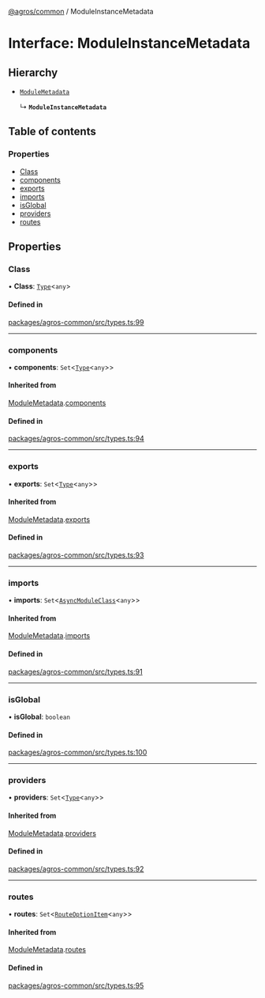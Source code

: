 [@agros/common](../index.md) / ModuleInstanceMetadata

# Interface: ModuleInstanceMetadata

## Hierarchy

- [`ModuleMetadata`](ModuleMetadata.md)

  ↳ **`ModuleInstanceMetadata`**

## Table of contents

### Properties

- [Class](ModuleInstanceMetadata.md#class)
- [components](ModuleInstanceMetadata.md#components)
- [exports](ModuleInstanceMetadata.md#exports)
- [imports](ModuleInstanceMetadata.md#imports)
- [isGlobal](ModuleInstanceMetadata.md#isglobal)
- [providers](ModuleInstanceMetadata.md#providers)
- [routes](ModuleInstanceMetadata.md#routes)

## Properties

### <a id="class" name="class"></a> Class

• **Class**: [`Type`](../index.md#type)<`any`\>

#### Defined in

[packages/agros-common/src/types.ts:99](https://github.com/agrosjs/agros/blob/31bad22/packages/agros-common/src/types.ts#L99)

___

### <a id="components" name="components"></a> components

• **components**: `Set`<[`Type`](../index.md#type)<`any`\>\>

#### Inherited from

[ModuleMetadata](ModuleMetadata.md).[components](ModuleMetadata.md#components)

#### Defined in

[packages/agros-common/src/types.ts:94](https://github.com/agrosjs/agros/blob/31bad22/packages/agros-common/src/types.ts#L94)

___

### <a id="exports" name="exports"></a> exports

• **exports**: `Set`<[`Type`](../index.md#type)<`any`\>\>

#### Inherited from

[ModuleMetadata](ModuleMetadata.md).[exports](ModuleMetadata.md#exports)

#### Defined in

[packages/agros-common/src/types.ts:93](https://github.com/agrosjs/agros/blob/31bad22/packages/agros-common/src/types.ts#L93)

___

### <a id="imports" name="imports"></a> imports

• **imports**: `Set`<[`AsyncModuleClass`](../index.md#asyncmoduleclass)<`any`\>\>

#### Inherited from

[ModuleMetadata](ModuleMetadata.md).[imports](ModuleMetadata.md#imports)

#### Defined in

[packages/agros-common/src/types.ts:91](https://github.com/agrosjs/agros/blob/31bad22/packages/agros-common/src/types.ts#L91)

___

### <a id="isglobal" name="isglobal"></a> isGlobal

• **isGlobal**: `boolean`

#### Defined in

[packages/agros-common/src/types.ts:100](https://github.com/agrosjs/agros/blob/31bad22/packages/agros-common/src/types.ts#L100)

___

### <a id="providers" name="providers"></a> providers

• **providers**: `Set`<[`Type`](../index.md#type)<`any`\>\>

#### Inherited from

[ModuleMetadata](ModuleMetadata.md).[providers](ModuleMetadata.md#providers)

#### Defined in

[packages/agros-common/src/types.ts:92](https://github.com/agrosjs/agros/blob/31bad22/packages/agros-common/src/types.ts#L92)

___

### <a id="routes" name="routes"></a> routes

• **routes**: `Set`<[`RouteOptionItem`](RouteOptionItem.md)<`any`\>\>

#### Inherited from

[ModuleMetadata](ModuleMetadata.md).[routes](ModuleMetadata.md#routes)

#### Defined in

[packages/agros-common/src/types.ts:95](https://github.com/agrosjs/agros/blob/31bad22/packages/agros-common/src/types.ts#L95)
